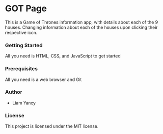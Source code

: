 # GOT Page

This is a Game of Thrones information app, with details about each of the 9 houses. Changing information about each of the houses upon clicking their respective icon.

### Getting Started
All you need is HTML, CSS, and JavaScript to get started

### Prerequisites
All you need is a web browser and Git

### Author
- Liam Yancy
 
### License
  This project is licensed under the MIT license.
